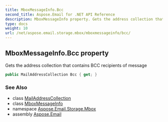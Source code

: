 ```yaml
---
title: MboxMessageInfo.Bcc
second_title: Aspose.Email for .NET API Reference
description: MboxMessageInfo property. Gets the address collection that contains BCC recipients of message
type: docs
weight: 10
url: /net/aspose.email.storage.mbox/mboxmessageinfo/bcc/
---
```

## MboxMessageInfo.Bcc property

Gets the address collection that contains BCC recipients of message

```csharp
public MailAddressCollection Bcc { get; }
```

### See Also

* class [MailAddressCollection](../../../aspose.email/mailaddresscollection/)
* class [MboxMessageInfo](../)
* namespace [Aspose.Email.Storage.Mbox](../../mboxmessageinfo/)
* assembly [Aspose.Email](../../../)


